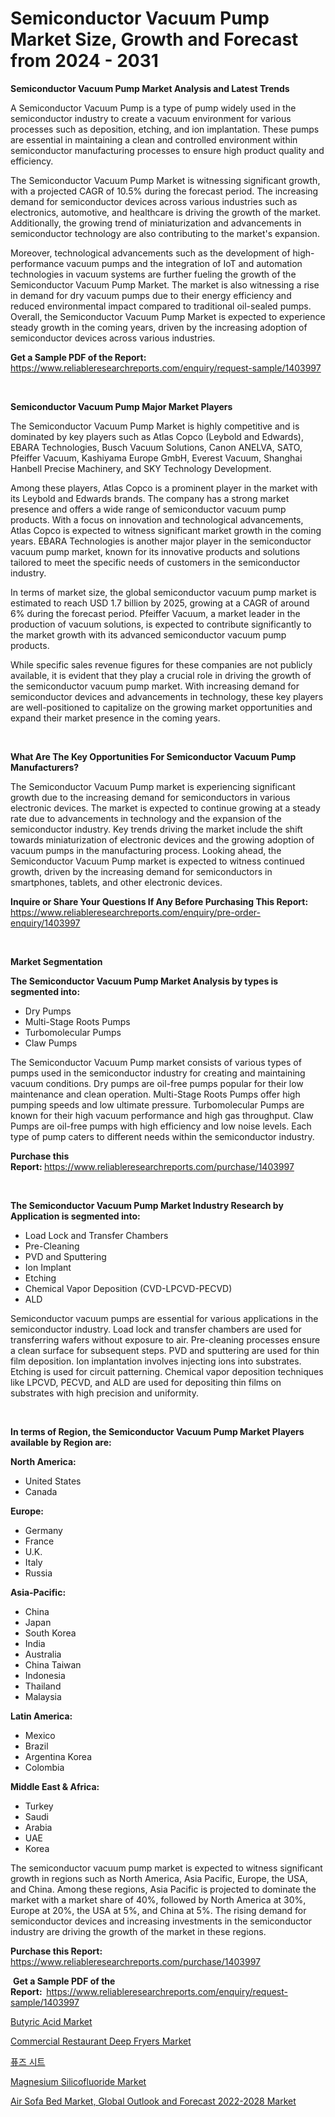 <p><h1>Semiconductor Vacuum Pump Market Size, Growth and Forecast from 2024 - 2031</h1></p><p><strong>Semiconductor Vacuum Pump Market Analysis and Latest Trends</strong></p>
<p><p>A Semiconductor Vacuum Pump is a type of pump widely used in the semiconductor industry to create a vacuum environment for various processes such as deposition, etching, and ion implantation. These pumps are essential in maintaining a clean and controlled environment within semiconductor manufacturing processes to ensure high product quality and efficiency.</p><p>The Semiconductor Vacuum Pump Market is witnessing significant growth, with a projected CAGR of 10.5% during the forecast period. The increasing demand for semiconductor devices across various industries such as electronics, automotive, and healthcare is driving the growth of the market. Additionally, the growing trend of miniaturization and advancements in semiconductor technology are also contributing to the market's expansion.</p><p>Moreover, technological advancements such as the development of high-performance vacuum pumps and the integration of IoT and automation technologies in vacuum systems are further fueling the growth of the Semiconductor Vacuum Pump Market. The market is also witnessing a rise in demand for dry vacuum pumps due to their energy efficiency and reduced environmental impact compared to traditional oil-sealed pumps. Overall, the Semiconductor Vacuum Pump Market is expected to experience steady growth in the coming years, driven by the increasing adoption of semiconductor devices across various industries.</p></p>
<p><strong>Get a Sample PDF of the Report:&nbsp;</strong> <a href="https://www.reliableresearchreports.com/enquiry/request-sample/1403997">https://www.reliableresearchreports.com/enquiry/request-sample/1403997</a></p>
<p>&nbsp;</p>
<p><strong>Semiconductor Vacuum Pump Major Market Players</strong></p>
<p><p>The Semiconductor Vacuum Pump Market is highly competitive and is dominated by key players such as Atlas Copco (Leybold and Edwards), EBARA Technologies, Busch Vacuum Solutions, Canon ANELVA, SATO, Pfeiffer Vacuum, Kashiyama Europe GmbH, Everest Vacuum, Shanghai Hanbell Precise Machinery, and SKY Technology Development.</p><p>Among these players, Atlas Copco is a prominent player in the market with its Leybold and Edwards brands. The company has a strong market presence and offers a wide range of semiconductor vacuum pump products. With a focus on innovation and technological advancements, Atlas Copco is expected to witness significant market growth in the coming years. EBARA Technologies is another major player in the semiconductor vacuum pump market, known for its innovative products and solutions tailored to meet the specific needs of customers in the semiconductor industry.</p><p>In terms of market size, the global semiconductor vacuum pump market is estimated to reach USD 1.7 billion by 2025, growing at a CAGR of around 6% during the forecast period. Pfeiffer Vacuum, a market leader in the production of vacuum solutions, is expected to contribute significantly to the market growth with its advanced semiconductor vacuum pump products.</p><p>While specific sales revenue figures for these companies are not publicly available, it is evident that they play a crucial role in driving the growth of the semiconductor vacuum pump market. With increasing demand for semiconductor devices and advancements in technology, these key players are well-positioned to capitalize on the growing market opportunities and expand their market presence in the coming years.</p></p>
<p>&nbsp;</p>
<p><strong>What Are The Key Opportunities For Semiconductor Vacuum Pump Manufacturers?</strong></p>
<p><p>The Semiconductor Vacuum Pump market is experiencing significant growth due to the increasing demand for semiconductors in various electronic devices. The market is expected to continue growing at a steady rate due to advancements in technology and the expansion of the semiconductor industry. Key trends driving the market include the shift towards miniaturization of electronic devices and the growing adoption of vacuum pumps in the manufacturing process. Looking ahead, the Semiconductor Vacuum Pump market is expected to witness continued growth, driven by the increasing demand for semiconductors in smartphones, tablets, and other electronic devices.</p></p>
<p><strong>Inquire or Share Your Questions If Any Before Purchasing This Report:</strong> <a href="https://www.reliableresearchreports.com/enquiry/pre-order-enquiry/1403997">https://www.reliableresearchreports.com/enquiry/pre-order-enquiry/1403997</a></p>
<p>&nbsp;</p>
<p><strong>Market Segmentation</strong></p>
<p><strong>The Semiconductor Vacuum Pump Market Analysis by types is segmented into:</strong></p>
<p><ul><li>Dry Pumps</li><li>Multi-Stage Roots Pumps</li><li>Turbomolecular Pumps</li><li>Claw Pumps</li></ul></p>
<p><p>The Semiconductor Vacuum Pump market consists of various types of pumps used in the semiconductor industry for creating and maintaining vacuum conditions. Dry pumps are oil-free pumps popular for their low maintenance and clean operation. Multi-Stage Roots Pumps offer high pumping speeds and low ultimate pressure. Turbomolecular Pumps are known for their high vacuum performance and high gas throughput. Claw Pumps are oil-free pumps with high efficiency and low noise levels. Each type of pump caters to different needs within the semiconductor industry.</p></p>
<p><strong>Purchase this Report:&nbsp;</strong><a href="https://www.reliableresearchreports.com/purchase/1403997">https://www.reliableresearchreports.com/purchase/1403997</a></p>
<p>&nbsp;</p>
<p><strong>The Semiconductor Vacuum Pump Market Industry Research by Application is segmented into:</strong></p>
<p><ul><li>Load Lock and Transfer Chambers</li><li>Pre-Cleaning</li><li>PVD and Sputtering</li><li>Ion Implant</li><li>Etching</li><li>Chemical Vapor Deposition (CVD-LPCVD-PECVD)</li><li>ALD</li></ul></p>
<p><p>Semiconductor vacuum pumps are essential for various applications in the semiconductor industry. Load lock and transfer chambers are used for transferring wafers without exposure to air. Pre-cleaning processes ensure a clean surface for subsequent steps. PVD and sputtering are used for thin film deposition. Ion implantation involves injecting ions into substrates. Etching is used for circuit patterning. Chemical vapor deposition techniques like LPCVD, PECVD, and ALD are used for depositing thin films on substrates with high precision and uniformity.</p></p>
<p>&nbsp;</p>
<p><strong>In terms of Region, the Semiconductor Vacuum Pump Market Players available by Region are:</strong></p>
<p>
    <p> <strong> North America: </strong>
        <ul>
            <li>United States</li>
            <li>Canada</li>
        </ul>
        </p> 
    <p> <strong> Europe: </strong>
        <ul>
            <li>Germany</li>
            <li>France</li>
            <li>U.K.</li>
            <li>Italy</li>
            <li>Russia</li>
        </ul>
        </p> 
    <p> <strong> Asia-Pacific: </strong>
        <ul>
            <li>China</li>
            <li>Japan</li>
            <li>South Korea</li>
            <li>India</li>
            <li>Australia</li>
            <li>China Taiwan</li>
            <li>Indonesia</li>
            <li>Thailand</li>
            <li>Malaysia</li>
        </ul>
        </p> 
    <p> <strong> Latin America: </strong>
        <ul>
            <li>Mexico</li>
            <li>Brazil</li>
            <li>Argentina Korea</li>
            <li>Colombia</li>
        </ul>
        </p> 
    <p> <strong> Middle East & Africa: </strong>
        <ul>
            <li>Turkey</li>
            <li>Saudi</li>
            <li>Arabia</li>
            <li>UAE</li>
            <li>Korea</li>
        </ul>
    </p>
    </p>
<p><p>The semiconductor vacuum pump market is expected to witness significant growth in regions such as North America, Asia Pacific, Europe, the USA, and China. Among these regions, Asia Pacific is projected to dominate the market with a market share of 40%, followed by North America at 30%, Europe at 20%, the USA at 5%, and China at 5%. The rising demand for semiconductor devices and increasing investments in the semiconductor industry are driving the growth of the market in these regions.</p></p>
<p><strong>Purchase this Report: </strong><a href="https://www.reliableresearchreports.com/purchase/1403997">https://www.reliableresearchreports.com/purchase/1403997</a></p>
<p>&nbsp;<strong>Get a Sample PDF of the Report:&nbsp;&nbsp;</strong><a href="https://www.reliableresearchreports.com/enquiry/request-sample/1403997">https://www.reliableresearchreports.com/enquiry/request-sample/1403997</a></p>
<p><strong></strong></p>
<p><p><a href="https://view.publitas.com/reportprime-1/butyric-acid-market-offer-valuable-insights-into-market-size-market-share-market-trends-and-projections-spanning-from-2024-to-2031/">Butyric Acid Market</a></p><p><a href="https://issuu.com/reportprime-2/docs/commercial-restaurant-deep-fryers-market-size-2030">Commercial Restaurant Deep Fryers Market</a></p><p><a href="https://medium.com/@wrold0f/2024%EB%85%84%EB%B6%80%ED%84%B0-2031%EB%85%84%EA%B9%8C%EC%A7%80%EC%9D%98-%ED%93%A8%EC%A6%88-%EC%8B%9C%ED%8A%B8-%EC%8B%9C%EC%9E%A5-%EB%B6%84%EC%84%9D-%EB%B0%8F-%ED%81%AC%EA%B8%B0-%EC%98%88%EC%B8%A1-931980360da4">퓨즈 시트</a></p><p><a href="https://view.publitas.com/reportprime-1/magnesium-silicofluoride-market-centers-on-aspects-such-as-market-growth-market-share-market-opportunity-and-projected-forecasts-spanning-from-2024-to-2031/">Magnesium Silicofluoride Market</a></p><p><a href="https://extreme-scabiosa-c81.notion.site/Insights-into-Air-Sofa-Bed-Market-Global-Outlook-and-Forecast-2022-2028-Market-Size-Analysing-Mark-4dcd8f99105e4012af7eb6d750fdc139">Air Sofa Bed Market, Global Outlook and Forecast 2022-2028 Market</a></p></p>
